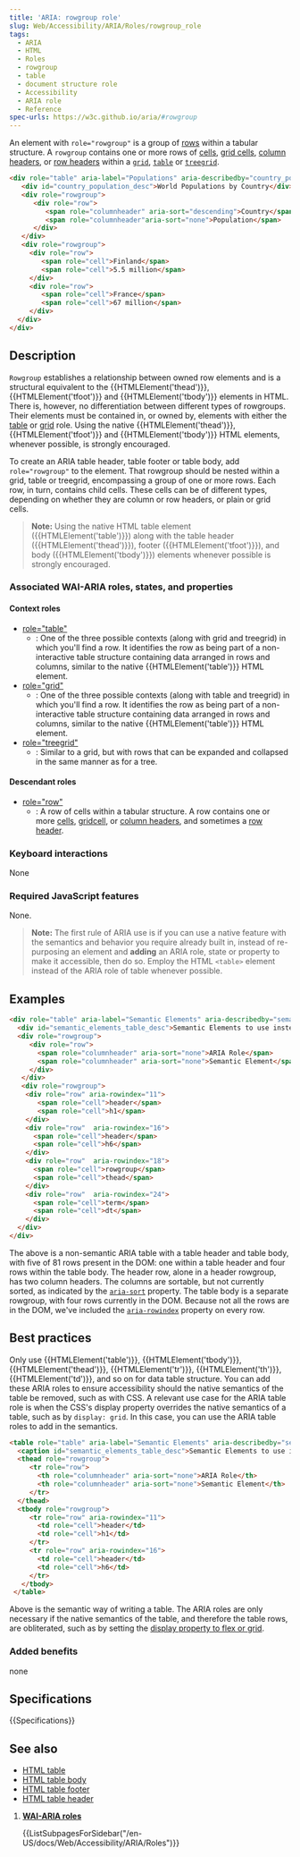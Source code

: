 ```yaml
---
title: 'ARIA: rowgroup role'
slug: Web/Accessibility/ARIA/Roles/rowgroup_role
tags:
  - ARIA
  - HTML
  - Roles
  - rowgroup
  - table
  - document structure role
  - Accessibility
  - ARIA role
  - Reference
spec-urls: https://w3c.github.io/aria/#rowgroup
---
```

An element with `role="rowgroup"` is a group of [rows](/en-US/docs/Web/Accessibility/ARIA/Roles/row_role) within a tabular structure. A `rowgroup` contains one or more rows of [cells](/en-US/docs/Web/Accessibility/ARIA/Roles/cell_role),  [grid cells](/en-US/docs/Web/Accessibility/ARIA/Roles/gridcell_role), [column headers](/en-US/docs/Web/Accessibility/ARIA/Roles/columnheader_role), or [row headers](/en-US/docs/Web/Accessibility/ARIA/Roles/rowheader_role) within a [`grid`](/en-US/docs/Web/Accessibility/ARIA/Roles/grid_role), [`table`](/en-US/docs/Web/Accessibility/ARIA/Roles/table_role) or [`treegrid`](/en-US/docs/Web/Accessibility/ARIA/Roles/treegrid_role).

```html
<div role="table" aria-label="Populations" aria-describedby="country_population_desc">
   <div id="country_population_desc">World Populations by Country</div>
   <div role="rowgroup">
      <div role="row">
         <span role="columnheader" aria-sort="descending">Country</span>
         <span role="columnheader"aria-sort="none">Population</span>
      </div>
   </div>
   <div role="rowgroup">
     <div role="row">
        <span role="cell">Finland</span>
        <span role="cell">5.5 million</span>
     </div>
     <div role="row">
        <span role="cell">France</span>
        <span role="cell">67 million</span>
     </div>
  </div>
</div>
```

## Description

`Rowgroup` establishes a relationship between owned row elements and is a structural equivalent to the {{HTMLElement('thead')}}, {{HTMLElement('tfoot')}} and {{HTMLElement('tbody')}} elements in HTML. There is, however, no differentiation between different types of rowgroups. Their elements must be contained in, or owned by, elements with either the [table](/en-US/docs/Web/Accessibility/ARIA/Roles/table_role) or [grid](/en-US/docs/Web/Accessibility/ARIA/Roles/grid_role) role. Using the native {{HTMLElement('thead')}}, {{HTMLElement('tfoot')}} and {{HTMLElement('tbody')}} HTML elements, whenever possible, is strongly encouraged.

To create an ARIA table header, table footer or table body, add `role="rowgroup"` to the element. That rowgroup should be nested within a grid, table or treegrid, encompassing a group of one or more rows. Each row, in turn, contains child cells. These cells can be of different types, depending on whether they are column or row headers, or plain or grid cells.

> **Note:** Using the native HTML table element ({{HTMLElement('table')}}) along with the table header ({{HTMLElement('thead')}}), footer ({{HTMLElement('tfoot')}}), and body  ({{HTMLElement('tbody')}}) elements whenever possible is strongly encouraged.

### Associated WAI-ARIA roles, states, and properties

#### Context roles

- [role="table"](/en-US/docs/Web/Accessibility/ARIA/Roles/table_role)
  - : One of the three possible contexts (along with grid and treegrid) in which you'll find a row.  It identifies the row as being part of a non-interactive table structure containing data arranged in rows and columns, similar to the native {{HTMLElement('table')}} HTML element.
- [role="grid"](/en-US/docs/Web/Accessibility/ARIA/Roles/grid_role)
  - : One of the three possible contexts (along with table and treegrid) in which you'll find a row. It identifies the row as being part of a non-interactive table structure containing data arranged in rows and columns, similar to the native {{HTMLElement('table')}} HTML element.
- [role="treegrid"](/en-US/docs/Web/Accessibility/ARIA/Roles/treegrid_role)
  - : Similar to a grid, but with rows that can be expanded and collapsed in the same manner as for a tree.

#### Descendant roles

- [role="row"](/en-US/docs/Web/Accessibility/ARIA/Roles/row_role)
  - : A row of cells within a tabular structure. A row contains one or more [cells](/en-US/docs/Web/Accessibility/ARIA/Roles/cell_role),  [gridcell](/en-US/docs/Web/Accessibility/ARIA/Roles/gridcell_role), or [column headers](/en-US/docs/Web/Accessibility/ARIA/Roles/columnheader_role), and sometimes a [row header](/en-US/docs/Web/Accessibility/ARIA/Roles/rowheader_role).

### Keyboard interactions

None

### Required JavaScript features

None.

> **Note:** The first rule of ARIA use is if you can use a native feature with the semantics and behavior you require already built in, instead of re-purposing an element and **adding** an ARIA role, state or property to make it accessible, then do so. Employ the HTML `<table>` element instead of the ARIA role of table whenever possible.

## Examples

```html
<div role="table" aria-label="Semantic Elements" aria-describedby="semantic_elements_table_desc" aria-rowcount="81">
  <div id="semantic_elements_table_desc">Semantic Elements to use instead of ARIA's roles</div>
  <div role="rowgroup">
     <div role="row">
       <span role="columnheader" aria-sort="none">ARIA Role</span>
       <span role="columnheader" aria-sort="none">Semantic Element</span>
     </div>
   </div>
   <div role="rowgroup">
    <div role="row" aria-rowindex="11">
       <span role="cell">header</span>
       <span role="cell">h1</span>
    </div>
    <div role="row"  aria-rowindex="16">
      <span role="cell">header</span>
      <span role="cell">h6</span>
    </div>
    <div role="row"  aria-rowindex="18">
      <span role="cell">rowgroup</span>
      <span role="cell">thead</span>
    </div>
    <div role="row"  aria-rowindex="24">
      <span role="cell">term</span>
      <span role="cell">dt</span>
    </div>
  </div>
</div>
```

The above is a non-semantic ARIA table with a table header and table body, with five of 81 rows present in the DOM: one within a table header and four rows within the table body. The header row, alone in a header rowgroup, has two column headers. The columns are sortable, but not currently sorted, as indicated by the [`aria-sort`](/en-US/docs/Web/Accessibility/ARIA/Attributes/aria-sort) property. The table body is a separate rowgroup, with four rows currently in the DOM. Because not all the rows are in the DOM, we've included the [`aria-rowindex`](/en-US/docs/Web/Accessibility/ARIA/Attributes/aria-rowindex) property on every row.

## Best practices

Only use {{HTMLElement('table')}}, {{HTMLElement('tbody')}}, {{HTMLElement('thead')}}, {{HTMLElement('tr')}}, {{HTMLElement('th')}}, {{HTMLElement('td')}}, and so on for data table structure. You can add these ARIA roles to ensure accessibility should the native semantics of the table be removed, such as with CSS. A relevant use case for the ARIA table role is when the CSS's display property overrides the native semantics of a table, such as by `display: grid`. In this case, you can use the ARIA table roles to add in the semantics.

```html
<table role="table" aria-label="Semantic Elements" aria-describedby="semantic_elements_table_desc" aria-rowcount="81">
  <caption id="semantic_elements_table_desc">Semantic Elements to use instead of ARIA's roles</caption>
  <thead role="rowgroup">
     <tr role="row">
       <th role="columnheader" aria-sort="none">ARIA Role</th>
       <th role="columnheader" aria-sort="none">Semantic Element</th>
     </tr>
  </thead>
  <tbody role="rowgroup">
     <tr role="row" aria-rowindex="11">
       <td role="cell">header</td>
       <td role="cell">h1</td>
     </tr>
     <tr role="row" aria-rowindex="16">
       <td role="cell">header</td>
       <td role="cell">h6</td>
     </tr>
   </tbody>
 </table>
```

Above is the semantic way of writing a table. The ARIA roles are only necessary if the native semantics of the table, and therefore the table rows, are obliterated, such as by setting the [display property to flex or grid](/en-US/docs/Web/CSS/display#accessibility_concerns).

### Added benefits

none

## Specifications

{{Specifications}}

## See also

- [HTML table](/en-US/docs/Web/HTML/Element/table)
- [HTML table body](/en-US/docs/Web/HTML/Element/tbody)
- [HTML table footer](/en-US/docs/Web/HTML/Element/tfoot)
- [HTML table header](/en-US/docs/Web/HTML/Element/thead)

<section id="Quick_links">

1. [**WAI-ARIA roles**](/en-US/docs/Web/Accessibility/ARIA/Roles)

    {{ListSubpagesForSidebar("/en-US/docs/Web/Accessibility/ARIA/Roles")}}

</section>
